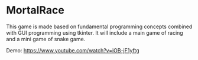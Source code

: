 # MortalRace
This game is made based on fundamental programming concepts combined with GUI programming using tkinter. It will include a main game of racing and a mini game of snake game.

Demo: https://www.youtube.com/watch?v=iOB-jF1yftg
